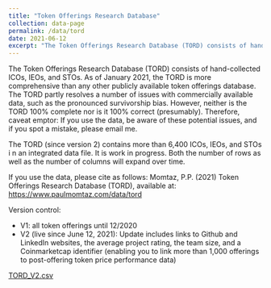 ```yaml
---
title: "Token Offerings Research Database"
collection: data-page
permalink: /data/tord
date: 2021-06-12
excerpt: "The Token Offerings Research Database (TORD) consists of hand-collected ICOs, IEOs, and STOs. As of June 2021, the TORD is more comprehensive than any other publicly available token offerings database."
---
```


The Token Offerings Research Database (TORD) consists of hand-collected ICOs, IEOs, and STOs. As of January 2021, the TORD is more comprehensive than any other publicly available token offerings database. The TORD partly resolves a number of issues with commercially available data, such as the pronounced survivorship bias. However, neither is the TORD 100% complete nor is it 100% correct (presumably). Therefore, caveat emptor: If you use the data, be aware of these potential issues, and if you spot a mistake, please email me.

The TORD (since version 2) contains more than 6,400 ICOs, IEOs, and STOs i n an integrated data file. It is work in progress. Both the number of rows as well as the number of columns will expand over time.

If you use the data, please cite as follows: Momtaz, P.P. (2021) Token Offerings Research Database (TORD), available at: <a href="https://www.paulmomtaz.com/data/tord" target="_blank">https://www.paulmomtaz.com/data/tord</a>

Version control:
- V1: all token offerings until 12/2020
- V2 (live since June 12, 2021): Update includes links to Github and LinkedIn websites, the average project rating, the team size, and a Coinmarketcap identifier (enabling you to link more than 1,000 offerings to post-offering token price performance data)

[TORD_V2.csv](/files/tord_v2.csv)

